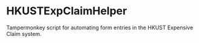 # HKUSTExpClaimHelper
Tampermonkey script for automating form entries in the HKUST Expensive Claim system.
